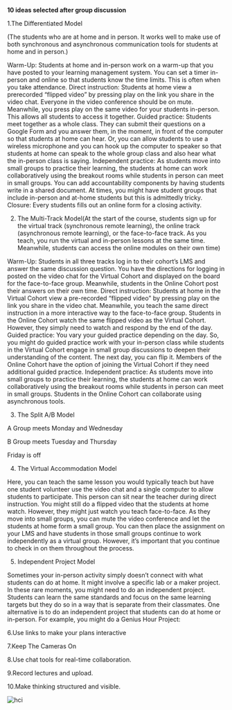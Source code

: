 **10 ideas selected after group discussion**

1.The Differentiated Model

(The students who are at home and in person. It works well to make use of both synchronous and asynchronous communication tools for students at home and in person.)

Warm-Up: Students at home and in-person work on a warm-up that you have posted to your learning management system. You can set a timer in-person and online so that students know the time limits. This is often when you take attendance.
Direct instruction: Students at home view a prerecorded “flipped video” by pressing play on the link you share in the video chat. Everyone in the video conference should be on mute. Meanwhile, you press play on the same video for your students in-person. This allows all students to access it together.
Guided practice: Students meet together as a whole class. They can submit their questions on a Google Form and you answer them, in the moment, in front of the computer so that students at home can hear. Or, you can allow students to use a wireless microphone and you can hook up the computer to speaker so that students at home can speak to the whole group class and also hear what the in-person class is saying.
Independent practice: As students move into small groups to practice their learning, the students at home can work collaboratively using the breakout rooms while students in person can meet in small groups. You can add accountability components by having students write in a shared document. At times, you might have student groups that include in-person and at-home students but this is admittedly tricky.
Closure: Every students fills out an online form for a closing activity.

2. The Multi-Track Model(At the start of the course, students sign up for the virtual track (synchronous remote learning), the online track (asynchronous remote learning), or the face-to-face track. As you teach, you run the virtual and in-person lessons at the same time. Meanwhile, students can access the online modules on their own time)

Warm-Up: Students in all three tracks log in to their cohort’s LMS and answer the same discussion question. You have the directions for logging in posted on the video chat for the Virtual Cohort and displayed on the board for the face-to-face group. Meanwhile, students in the Online Cohort post their answers on their own time.
Direct instruction: Students at home in the Virtual Cohort view a pre-recorded “flipped video” by pressing play on the link you share in the video chat. Meanwhile, you teach the same direct instruction in a more interactive way to the face-to-face group. Students in the Online Cohort watch the same flipped video as the Virtual Cohort. However, they simply need to watch and respond by the end of the day.
Guided practice: You vary your guided practice depending on the day. So, you might do guided practice work with your in-person class while students in the Virtual Cohort engage in small group discussions to deepen their understanding of the content. The next day, you can flip it. Members of the Online Cohort have the option of joining the Virtual Cohort if they need additional guided practice.
Independent practice: As students move into small groups to practice their learning, the students at home can work collaboratively using the breakout rooms while students in person can meet in small groups. Students in the Online Cohort can collaborate using asynchronous tools.

3. The Split A/B Model

A Group meets Monday and Wednesday

B Group meets Tuesday and Thursday

Friday is off

4. The Virtual Accommodation Model

Here, you can teach the same lesson you would typically teach but have one student volunteer use the video chat and a single computer to allow students to participate. This person can sit near the teacher during direct instruction. You might still do a flipped video that the students at home watch. However, they might just watch you teach face-to-face. As they move into small groups, you can mute the video conference and let the students at home form a small group. You can then place the assignment on your LMS and have students in those small groups continue to work independently as a virtual group. However, it’s important that you continue to check in on them throughout the process.

5. Independent Project Model

Sometimes your in-person activity simply doesn’t connect with what students can do at home. It might involve a specific lab or a maker project. In these rare moments, you might need to do an independent project. Students can learn the same standards and focus on the same learning targets but they do so in a way that is separate from their classmates.
One alternative is to do an independent project that students can do at home or in-person. For example, you might do a Genius Hour Project:

6.Use links to make your plans interactive

7.Keep The Cameras On

8.Use chat tools for real-time collaboration.

9.Record lectures and upload.

10.Make thinking structured and visible.



![hci](https://user-images.githubusercontent.com/53654229/146070019-0352fb4c-b310-4a87-b3b6-306065ef04c6.jpeg)

